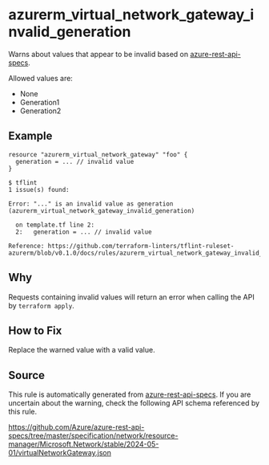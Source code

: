 <!--- This file generated by `tools/apispec-rule-gen/main.go`. DO NOT EDIT --->

# azurerm_virtual_network_gateway_invalid_generation

Warns about values that appear to be invalid based on [azure-rest-api-specs](https://github.com/Azure/azure-rest-api-specs).

Allowed values are:
- None
- Generation1
- Generation2

## Example

```hcl
resource "azurerm_virtual_network_gateway" "foo" {
  generation = ... // invalid value
}
```

```
$ tflint
1 issue(s) found:

Error: "..." is an invalid value as generation (azurerm_virtual_network_gateway_invalid_generation)

  on template.tf line 2:
  2:   generation = ... // invalid value

Reference: https://github.com/terraform-linters/tflint-ruleset-azurerm/blob/v0.1.0/docs/rules/azurerm_virtual_network_gateway_invalid_generation.md

```

## Why

Requests containing invalid values will return an error when calling the API by `terraform apply`.

## How to Fix

Replace the warned value with a valid value.

## Source

This rule is automatically generated from [azure-rest-api-specs](https://github.com/Azure/azure-rest-api-specs). If you are uncertain about the warning, check the following API schema referenced by this rule.

https://github.com/Azure/azure-rest-api-specs/tree/master/specification/network/resource-manager/Microsoft.Network/stable/2024-05-01/virtualNetworkGateway.json
